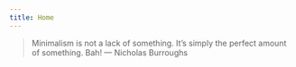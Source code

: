 ```yaml
---
title: Home
---
```

> Minimalism is not a lack of something. It’s simply the perfect amount of something. Bah!
> — Nicholas Burroughs
